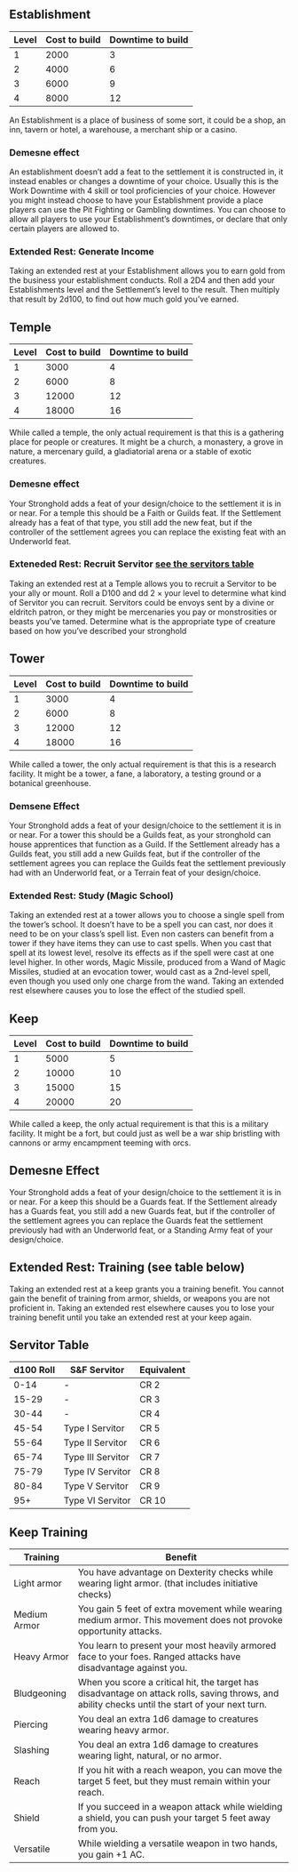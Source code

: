 ## Establishment
| Level | Cost to build | Downtime to build |
| ----- | ------------- | ----------------- |
| 1     | 2000          | 3                 |
| 2     | 4000          | 6                 |
| 3     | 6000          | 9                 |
| 4     | 8000          | 12                |

An Establishment is a place of business of some sort, it could be a shop, an inn, tavern or hotel, a warehouse, a merchant ship or a casino.

### Demesne effect
An establishment doesn’t add a feat to the settlement it is constructed in, it instead enables or changes a downtime of your choice. Usually this is the Work Downtime with 4 skill or tool proficiencies of your choice. However you might instead choose to have your Establishment provide a place players can use the Pit Fighting or Gambling downtimes.
You can choose to allow all players to use your Establishment’s downtimes, or declare that only certain players are allowed to. 
### Extended Rest: Generate Income
Taking an extended rest at your Establishment allows you to earn gold from the business your establishment conducts. Roll a 2D4 and then add your Establishments level and the Settlement’s level to the result. Then multiply that result by 2d100, to find out how much gold you’ve earned.
## Temple
| Level | Cost to build | Downtime to build |
| ----- | ------------- | ----------------- |
| 1     | 3000          | 4                 |
| 2     | 6000          | 8                 |
| 3     | 12000         | 12                |
| 4     | 18000         | 16                |

While called a temple, the only actual requirement is that this is a gathering place for people or creatures. It might be a church, a monastery, a grove in nature, a mercenary guild, a gladiatorial arena or a stable of exotic creatures.
### Demesne effect
Your Stronghold adds a feat of your design/choice to the settlement it is in or near. For a temple this should be a Faith or Guilds feat. If the Settlement already has a feat of that type, you still add the new feat, but if the controller of the settlement agrees you can replace the existing feat with an Underworld feat. 
### Exteneded Rest: Recruit Servitor [see the servitors table](servitors.md)
Taking an extended rest at a Temple allows you to recruit a Servitor to be your ally or mount.  Roll a D100 and dd 2 × your level to determine what kind of Servitor you can recruit. Servitors could be envoys sent by a divine or eldritch patron, or they might be mercenaries you pay or monstrosities or beasts you’ve tamed. Determine what is the appropriate type of creature based on how you’ve described your stronghold

## Tower
| Level | Cost to build | Downtime to build |
| ----- | ------------- | ----------------- |
| 1     | 3000          | 4                 |
| 2     | 6000          | 8                 |
| 3     | 12000         | 12                |
| 4     | 18000         | 16                |

While called a tower, the only actual requirement is that this is a research facility. It might be a tower, a fane, a laboratory, a testing ground or a botanical greenhouse.
### Demsene Effect
Your Stronghold adds a feat of your design/choice to the settlement it is in or near.  For a tower this should be a Guilds feat, as your stronghold can house apprentices that function as a Guild. If the Settlement already has a Guilds feat, you still add a new Guilds feat, but if the controller of the settlement agrees you can replace the Guilds feat the settlement previously had with an Underworld feat, or a Terrain feat of your design/choice.
### Extended Rest: Study (Magic School)
Taking an extended rest at a tower allows you to choose a single spell from the tower’s school. It doesn’t have to be a spell you can cast, nor does it need to be on your class’s spell list. Even non casters can benefit from a tower if they have items they can use to cast spells. When you cast that spell at its lowest level, resolve its effects as if the spell were cast at one level higher. In other words, Magic Missile, produced from a Wand of Magic Missiles, studied at an evocation tower, would cast as a 2nd-level spell, even though you used only one charge from the wand. Taking an extended rest elsewhere causes you to lose the effect of the studied spell. 

## Keep
| Level | Cost to build | Downtime to build |
| ----- | ------------- | ----------------- |
| 1     | 5000          | 5                 |
| 2     | 10000         | 10                |
| 3     | 15000         | 15                |
| 4     | 20000         | 20                |

While called a keep, the only actual requirement is that this is a military facility. It might be a fort, but could just as well be a war ship bristling with cannons or army encampment teeming with orcs.
## Demesne Effect
Your Stronghold adds a feat of your design/choice to the settlement it is in or near. 
For a keep this should be a Guards feat. If the Settlement already has a Guards feat, you still add a new Guards feat, but if the controller of the settlement agrees you can replace the Guards feat the settlement previously had with an Underworld feat, or a Standing Army feat of your design/choice.
## Extended Rest: Training (see table below)
Taking an extended rest at a keep grants you a training benefit. You cannot gain the benefit of training from armor, shields, or weapons you are not proficient in. Taking an extended rest elsewhere causes you to lose your training benefit until you take an extended rest at your keep again.

## Servitor Table
| d100 Roll | S&F Servitor      | Equivalent |
| --------- | ----------------- | ---------- |
| 0-14      | \-                | CR 2       |
| 15-29     | \-                | CR 3       |
| 30-44     | \-                | CR 4       |
| 45-54     | Type I Servitor   | CR 5       |
| 55-64     | Type II Servitor  | CR 6       |
| 65-74     | Type III Servitor | CR 7       |
| 75-79     | Type IV Servitor  | CR 8       |
| 80-84     | Type V Servitor   | CR 9       |
| 95+       | Type VI Servitor  | CR 10      |

## Keep Training
|Training      | Benefit                                                                                                                                          |
| ------------ | ------------------------------------------------------------------------------------------------------------------------------------------------ |
| Light armor  | You have advantage on Dexterity checks while wearing light armor. (that includes initiative checks)                                              |
| Medium Armor | You gain 5 feet of extra movement while wearing medium armor. This movement does not provoke opportunity attacks.                                |
| Heavy Armor  | You learn to present your most heavily armored face to your foes. Ranged attacks have disadvantage against you.                                  |
| Bludgeoning  | When you score a critical hit, the target has disadvantage on attack rolls, saving throws, and ability checks until the start of your next turn. |
| Piercing     | You deal an extra 1d6 damage to creatures wearing heavy armor.                                                                                   |
| Slashing     | You deal an extra 1d6 damage to creatures wearing light, natural, or no armor.                                                                   |
| Reach        | If you hit with a reach weapon, you can move the target 5 feet, but they must remain within your reach.                                          |
| Shield       | If you succeed in a weapon attack while wielding a shield, you can push your target 5 feet away from you.                                        |
| Versatile    | While wielding a versatile weapon in two hands, you gain +1 AC.                                                                                  |
